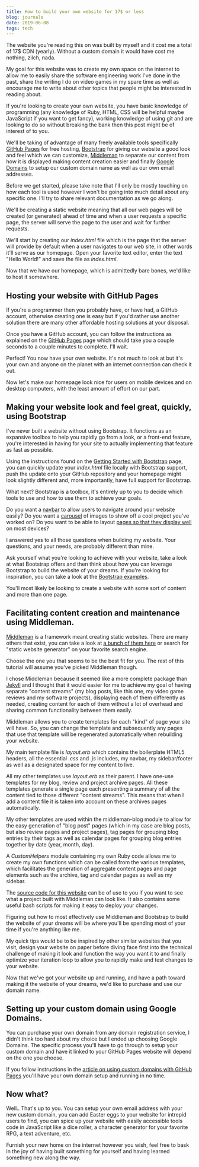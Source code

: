 ```yaml
---
title: How to build your own website for 17$ or less
blog: journals
date: 2019-06-08
tags: tech
---
```

The website you're reading this on was built by myself and it cost me a total of 17$ CDN (yearly). Without a custom domain it would have cost me nothing, zilch, nada.

My goal for this website was to create my own space on the internet to allow me to easily share the software engineering work I've done in the past, share the writing I do on video games in my spare time as well as encourage me to write about other topics that people might be interested in reading about.

If you're looking to create your own website, you have basic knowledge of programming (any knowledge of Ruby, HTML, CSS will be helpful maybe JavaScript if you want to get fancy), working knowledge of using git and are looking to do so without breaking the bank then this post might be of interest of to you.

We'll be taking of advantage of many freely available tools specifically [GitHub Pages](https://pages.github.com/) for free hosting, [Bootstrap](https://getbootstrap.com/) for giving our website a good look and feel which we can customize, [Middleman](https://middlemanapp.com/) to separate our content from how it is displayed making content creation easier and finally [Google Domains](https://domains.google/#/) to setup our custom domain name as well as our own email addresses.

Before we get started, please take note that I'll only be mostly touching on how each tool is used however I won't be going into much detail about any specific one. I'll try to share relevant documentation as we go along.

We'll be creating a static website meaning that all our web pages will be created (or generated) ahead of time and when a user requests a specific page, the server will serve the page to the user and wait for further requests.

We'll start by creating our _index.html_ file which is the page that the server will provide by default when a user navigates to our web site, in other words it'll serve as our homepage. Open your favorite text editor, enter the text "Hello World!" and save the file as _index.html_.

Now that we have our homepage, which is admittedly bare bones, we'd like to host it somewhere.

## Hosting your website with GitHub Pages

If you're a programmer then you probably have, or have had, a GitHub account, otherwise creating one is easy but if you'd rather use another solution there are many other affordable hosting solutions at your disposal.

Once you have a GitHub account, you can follow the instructions as explained on the [GitHub Pages](https://pages.github.com/) page which should take you a couple seconds to a couple minutes to complete. I'll wait.

Perfect! You now have your own website. It's not much to look at but it's your own and anyone on the planet with an internet connection can check it out.

Now let's make our homepage look nice for users on mobile devices and on desktop computers, with the least amount of effort on our part.

## Making your website look and feel great, quickly, using Bootstrap

I've never built a website without using Bootstrap. It functions as an expansive toolbox to help you rapidly go from a look, or a front-end feature, you're interested in having for your site to actually implementing that feature as fast as possible.

Using the instructions found on the [Getting Started with Bootstrap](https://getbootstrap.com/docs/4.3/getting-started/introduction/) page, you can quickly update your _index.html_ file locally with Bootstrap support, push the update onto your GitHub repository and your homepage might look slightly different and, more importantly, have full support for Bootstrap.

What next? Bootstrap is a toolbox, it's entirely up to you to decide which tools to use and how to use them to achieve your goals.

Do you want a [navbar](https://getbootstrap.com/docs/4.0/components/navbar/) to allow users to navigate around your website easily? Do you want a [carousel](https://getbootstrap.com/docs/4.0/components/carousel/) of images to show off a cool project you've worked on? Do you want to be able to layout [pages so that they display well](https://getbootstrap.com/docs/4.0/layout/overview/) on most devices?

I answered yes to all those questions when building my website. Your questions, and your needs, are probably different than mine.

Ask yourself what you're looking to achieve with your website, take a look at what Bootstrap offers and then think about how you can leverage Bootstrap to build the website of your dreams. If you're looking for inspiration, you can take a look at the [Bootstrap examples](https://getbootstrap.com/docs/4.0/examples/).

You'll most likely be looking to create a website with some sort of content and more than one page.

## Facilitating content creation and maintenance using Middleman.

[Middleman](https://middlemanapp.com/) is a framework meant creating static websites. There are many others that exist, you can take a look at [a bunch of them here](https://www.staticgen.com/) or search for "static website generator" on your favorite search engine.

Choose the one you that seems to be the best fit for you. The rest of this tutorial will assume you've picked Middleman though.

I chose Middleman because it seemed like a more complete package than [Jekyll](https://jekyllrb.com/) and I thought that it would easier for me to achieve my goal of having separate "content streams" (my blog posts, like this one, my video game reviews and my software projects), displaying each of them differently as needed, creating content for each of them without a lot of overhead and sharing common functionality between them easily.

Middleman allows you to create templates for each "kind" of page your site will have. So, you can change the template and subsequently any pages that use that template will be regenerated automatically when rebuilding your website.

My main template file is _layout.erb_ which contains the boilerplate HTML5 headers, all the essential _.css_ and _.js_ includes, my navbar, my sidebar/footer as well as a designated space for my content to live.

All my other templates use _layout.erb_ as their parent. I have one-use templates for my blog, review and project archive pages. All these templates generate a single page each presenting a summary of all the content tied to those different "content streams". This means that when I add a content file it is taken into account on these archives pages automatically.

My other templates are used within the middleman-blog module to allow for the easy generation of "blog post" pages (which in my case are blog posts, but also review pages and project pages), tag pages for grouping blog entries by their tags as well as calendar pages for grouping blog entries together by date (year, month, day).

A _CustomHelpers_ module containing my own Ruby code allows me to create my own functions which can be called from the various templates, which facilitates the generation of aggregate content pages and page elements such as the archive, tag and  calendar pages as well as my sidebar.

The [source code for this website](https://github.com/KeikakuB/personal-website) can be of use to you if you want to see what a project built with Middleman can look like. It also contains some useful bash scripts for making it easy to deploy your changes.

Figuring out how to most effectively use Middleman and Bootstrap to build the website of your dreams will be where you'll be spending most of your time if you're anything like me.

My quick tips would be to be inspired by other similar websites that you visit, design your website on paper before diving face first into the technical challenge of making it look and function the way you want it to and finally optimize your iteration loop to allow you to rapidly make and test changes to your website.

Now that we've got your website up and running, and have a path toward making it the website of your dreams, we'd like to purchase and use our domain name.

## Setting up your custom domain using Google Domains.

You can purchase your own domain from any domain registration service, I didn't think too hard about my choice but I ended up choosing Google Domains. The specific process you'll have to go through to setup your custom domain and have it linked to your GitHub Pages website will depend on the one you choose.

If you follow instructions in the [article on using custom domains with GitHub Pages](https://help.github.com/en/articles/using-a-custom-domain-with-github-pages) you'll have your own domain setup and running in no time.

## Now what?

Well.. That's up to you. You can setup your own email address with your new custom domain, you can add Easter eggs to your website for intrepid users to find, you can spice up your website with easily accessible tools code in JavaScript like a dice roller, a character generator for your favorite RPG, a text adventure, etc.

Furnish your new home on the internet however you wish, feel free to bask in the joy of having built something for yourself and having learned something new along the way.
